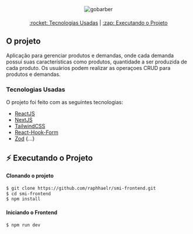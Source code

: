 <div align="center" style="margin-bottom: 20px;">
<img alt="gobarber" src="./img/logo.png" width="auto" heigth="auto"/>
</div>

<div align="center" style="margin: 20px;">

<p align="center" >
  <a href="#rocket-tecnologias-usadas"> :rocket: Tecnologias Usadas</a> |
  <a href="#zap-executando-o-projeto"> :zap: Executando o Projeto </a> 
</p>

</div>

## O projeto

Aplicação para gerenciar produtos e demandas, onde cada demanda possuí suas características como produtos, quantidade a ser produzida de cada produto. Os usuários podem realizar as operaçoes CRUD para produtos e demandas.

### Tecnologias Usadas

O projeto foi feito com as seguintes tecnologias:

- [ReactJS](https://pt-br.reactjs.org/)
- [NextJS](https://nextjs.org/)
- [TailwindCSS](https://tailwindcss.com/)
- [React-Hook-Form](https://react-hook-form.com/)
- [Zod](https://github.com/colinhacks/zod)
{...}


## :zap: Executando o Projeto
#### Clonando o projeto
```sh
$ git clone https://github.com/raphhaelr/smi-frontend.git
$ cd smi-frontend
$ npm install
```

#### Iniciando o Frontend
```sh
$ npm run dev
```